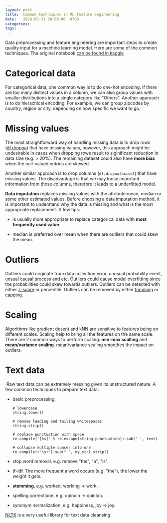 ```yaml
---
layout: post
title:  Common techniques in ML feature engineering
date:   2020-05-31 00:00:00 -0700
categories:
tags:
---
```


Data preprocessing and feature engineering are important steps to create quality
input for a machine learning model. Here are some of the common techniques. The 
original notebook [can be found in kaggle](https://www.kaggle.com/liusy182/kernel4d6eddf443)

# Categorical data

For categorical data, one common way is to do one-hot encoding. If there are too 
many distinct values in a column, we can also group values with smaller 
distributions into a single category like "Others". Another approach is to do 
hierachical encoding. For example, we can group zipcodes by country, region or 
city, depending on how specific we want to go.

<script src="https://gist.github.com/liusy182/8d934016df56f639136af96665c9a0ed.js"></script>

# Missing values

The most straightforward way of handling missing data is to drop rows 
\([df.dropna](https://pandas.pydata.org/pandas-docs/stable/reference/api/pandas.DataFrame.dropna.html?highlight=dropna)\) that have missing values, however, this approach might be 
undesirable in cases when dropping rows result to siginificant reduction in data 
size (e.g. > 20%). The remaining dataset could also have **more bias** when 
the null-valued entries are skewed.

Another similar approach is to drop columns (`df.dropna(axis=1`) that have 
missing values. The disadvantage is that we may loose important information from 
those columns, therefore it leads to a underfitted model.

**Data imputation** replaces missing values with the attribute mean, median or 
some other estimated values. Before choosing a data imputation method, it is 
important to understand why the data is missing and what is the most appropriate 
replacement. A few tips:

  - is usually more appropriate to replace categorical data with **most frequently used value**.
  
  - median is preferred over mean when there are outliers that could skew the mean.

<script src="https://gist.github.com/liusy182/2d20b752dd463b64301eb6b42d37479c.js"></script>

# Outliers

Outliers could originate from data collection error, unusual probability event, 
unsual causal process and etc. Outliers could cause model overfitting since the 
probabilities could skew towards outliers. Outliers can be detected with either 
[z-score](https://en.wikipedia.org/wiki/Standard_score) or percentile. Outliers 
can be removed by either [trimming](https://docs.scipy.org/doc/scipy/reference/generated/scipy.stats.mstats.trim.html) 
or [capping](https://docs.scipy.org/doc/scipy-0.13.0/reference/generated/scipy.stats.mstats.winsorize.html). 

# Scaling

Algorithms like gradient desent and kNN are sensitive to features being on 
different scales. Scaling help to bring all the features on the same scale. There 
are 2 common ways to perform scaling: **min-max scalling** and **mean/variance scaling**. 
mean/variance scaling smoothes the impact on outliers.

<script src="https://gist.github.com/liusy182/2934c5a32f42c8ac45100c341d9921ab.js"></script>

# Text data
​
Raw text data can be extremely messing given its unstructured nature. A few common techniques 
to prepare text data:
​
- basic preprocessing.
    ```
    # lowercase
    string.lower()
    
    # remove leading and tailing whitespaces
    string.strip()
    
    # replace punctuation with space
    re.compile('[%s]' % re.escape(string.punctuation)).sub(' ', text)
    
    # collapse multiple spaces into one
    re.compile(r"\s+").sub(" ", my_str).strip()
    ```
    
- stop word removal. e.g. remove "the", "a", "is".
​
- tf-idf. The more frequent a word occurs (e.g. "the"), the lower the weight it gets.
​
- **stemming**. e.g. worked, working -> work.
​
- spelling correctionn. e.g. opinoin -> opinion.
​
- synonym normalization. e.g. happiness, joy -> joy.
​

[NLTK](http://www.nltk.org/) is a very useful library for text data cleansing.

<script src="https://gist.github.com/liusy182/c98de50e67497a05f8944bc47f325499.js"></script>
